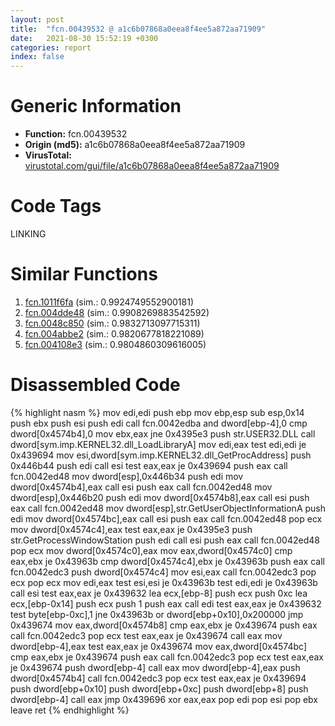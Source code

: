 ```yaml
---
layout: post
title:  "fcn.00439532 @ a1c6b07868a0eea8f4ee5a872aa71909"
date:   2021-08-30 15:52:19 +0300
categories: report
index: false
---
```


# Generic Information
- **Function:** fcn.00439532
- **Origin (md5):** a1c6b07868a0eea8f4ee5a872aa71909
- **VirusTotal:** [virustotal.com/gui/file/a1c6b07868a0eea8f4ee5a872aa71909][virustotal_ref]

# Code Tags
<span class="tag" id="LINKING">LINKING</span>


# Similar Functions

1. [fcn.1011f6fa][similar_1_ref] (sim.: 0.9924749552900181)
2. [fcn.004dde48][similar_2_ref] (sim.: 0.9908269883542592)
3. [fcn.0048c850][similar_3_ref] (sim.: 0.9832713097715311)
4. [fcn.004abbe2][similar_4_ref] (sim.: 0.9820677818221089)
5. [fcn.004108e3][similar_5_ref] (sim.: 0.9804860309616005)


# Disassembled Code

{% highlight nasm %}
mov edi,edi
push ebp
mov ebp,esp
sub esp,0x14
push ebx
push esi
push edi
call fcn.0042edba
and dword[ebp-4],0
cmp dword[0x4574b4],0
mov ebx,eax
jne 0x4395e3
push str.USER32.DLL
call dword[sym.imp.KERNEL32.dll_LoadLibraryA]
mov edi,eax
test edi,edi
je 0x439694
mov esi,dword[sym.imp.KERNEL32.dll_GetProcAddress]
push 0x446b44
push edi
call esi
test eax,eax
je 0x439694
push eax
call fcn.0042ed48
mov dword[esp],0x446b34
push edi
mov dword[0x4574b4],eax
call esi
push eax
call fcn.0042ed48
mov dword[esp],0x446b20
push edi
mov dword[0x4574b8],eax
call esi
push eax
call fcn.0042ed48
mov dword[esp],str.GetUserObjectInformationA
push edi
mov dword[0x4574bc],eax
call esi
push eax
call fcn.0042ed48
pop ecx
mov dword[0x4574c4],eax
test eax,eax
je 0x4395e3
push str.GetProcessWindowStation
push edi
call esi
push eax
call fcn.0042ed48
pop ecx
mov dword[0x4574c0],eax
mov eax,dword[0x4574c0]
cmp eax,ebx
je 0x43963b
cmp dword[0x4574c4],ebx
je 0x43963b
push eax
call fcn.0042edc3
push dword[0x4574c4]
mov esi,eax
call fcn.0042edc3
pop ecx
pop ecx
mov edi,eax
test esi,esi
je 0x43963b
test edi,edi
je 0x43963b
call esi
test eax,eax
je 0x439632
lea ecx,[ebp-8]
push ecx
push 0xc
lea ecx,[ebp-0x14]
push ecx
push 1
push eax
call edi
test eax,eax
je 0x439632
test byte[ebp-0xc],1
jne 0x43963b
or dword[ebp+0x10],0x200000
jmp 0x439674
mov eax,dword[0x4574b8]
cmp eax,ebx
je 0x439674
push eax
call fcn.0042edc3
pop ecx
test eax,eax
je 0x439674
call eax
mov dword[ebp-4],eax
test eax,eax
je 0x439674
mov eax,dword[0x4574bc]
cmp eax,ebx
je 0x439674
push eax
call fcn.0042edc3
pop ecx
test eax,eax
je 0x439674
push dword[ebp-4]
call eax
mov dword[ebp-4],eax
push dword[0x4574b4]
call fcn.0042edc3
pop ecx
test eax,eax
je 0x439694
push dword[ebp+0x10]
push dword[ebp+0xc]
push dword[ebp+8]
push dword[ebp-4]
call eax
jmp 0x439696
xor eax,eax
pop edi
pop esi
pop ebx
leave
ret
{% endhighlight %}


[similar_1_ref]: /report/fcn.1011f6fa@89dc67d2f980e8488f97b1bf8cb24258
[similar_2_ref]: /report/fcn.004dde48@be7fba7cc724acf4ae2900d99e0fc9c3
[similar_3_ref]: /report/fcn.0048c850@289859175c221b107317af7727d26c17
[similar_4_ref]: /report/fcn.004abbe2@279a61b1e76da49531f1f16fd1102a2d
[similar_5_ref]: /report/fcn.004108e3@950fc8a60b5bfd2ed28e8806b8cb3a4d
[virustotal_ref]: https://www.virustotal.com/gui/file/a1c6b07868a0eea8f4ee5a872aa71909